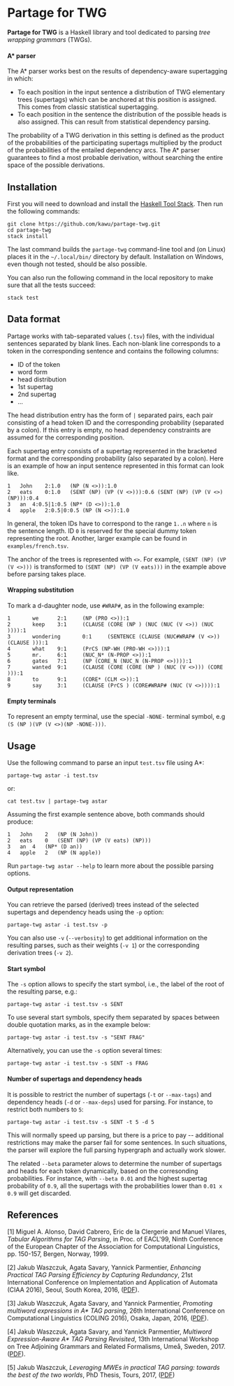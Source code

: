 Partage for TWG
===============

**Partage for TWG** is a Haskell library and tool dedicated to parsing *tree
wrapping grammars* (TWGs).

<!---
It implements two kinds of parsers -\- an Earley-style, bottom-up parser [1]
with special focus on structure (and, hence, computation) sharing [2], and an
A\* parser [3,4,5].
-->
    
<!---
[![Build Status](https://travis-ci.org/kawu/partage.svg?branch=master)](https://travis-ci.org/kawu/partage)
-->

<!---
#### Earley-style parser

The Earley-style parser implements two flavors of grammar compression:

  * Subtrees common to different elementary trees are shared.  The input TAG is
    in fact transformed into an equivalent directed acyclic graph (DAG).
  * Flat production grammar rules representing the individual parts of the DAG
    are compressed into an FSA.  The default choice is a prefix-tree
    compression, although other forms of compression are also possible (e.g.,
    minimal FSA).
-->

#### A\* parser

The A\* parser works best on the results of dependency-aware supertagging in
which:

  * To each position in the input sentence a distribution of TWG elementary
    trees (supertags) which can be anchored at this position is assigned.  This
    comes from classic statistical supertagging.
  * To each position in the sentence the distribution of the possible heads is
    also assigned.  This can result from statistical dependency parsing.

The probability of a TWG derivation in this setting is defined as the product
of the probabilities of the participating supertags multiplied by the product
of the probabilities of the entailed dependency arcs.  The A\* parser
guarantees to find a most probable derivation, without searching the entire
space of the possible derivations.

<!---
Grammar compression is also used in the A\* parser, but to a very limited
extent.
-->

<!---
##### Correctness

Some correctness-related properties (notably, monotonicity) of the A\* parser
are verified using the [Coq][coq] proof assistant.  See the
[proofs](proofs#proofs) subfolder for more details.
-->


Installation
------------

First you will need to download and install the [Haskell Tool Stack][stack].
Then run the following commands:

    git clone https://github.com/kawu/partage-twg.git
    cd partage-twg
    stack install

The last command builds the `partage-twg` command-line tool and (on Linux)
places it in the `~/.local/bin/` directory by default. Installation on Windows,
even though not tested, should be also possible.

You can also run the following command in the local repository to make sure
that all the tests succeed:

    stack test


Data format
-----------

Partage works with tab-separated values (`.tsv`) files, with the individual
sentences separated by blank lines. Each non-blank line corresponds to a token
in the corresponding sentence and contains the following columns:

  * ID of the token
  * word form
  * head distribution
  * 1st supertag
  * 2nd supertag
  * ...

The head distribution entry has the form of `|` separated pairs, each pair consisting
of a head token ID and the corresponding probability (separated by a colon).
If this entry is empty, no head dependency constraints are assumed for the
corresponding position.

Each supertag entry consists of a supertag represented in the bracketed format
and the corresponding probability (also separated by a colon).  Here is an
example of how an input sentence represented in this format can look like.

```
1	John	2:1.0	(NP (N <>)):1.0
2	eats	0:1.0	(SENT (NP) (VP (V <>))):0.6	(SENT (NP) (VP (V <>) (NP))):0.4
3	an	4:0.5|1:0.5	(NP* (D <>)):1.0
4	apple	2:0.5|0:0.5	(NP (N <>)):1.0
```

In general, the token IDs have to correspond to the range `1..n` where `n` is
the sentence length.  ID `0` is reserved for the special dummy token
representing the root.  Another, larger example can be found in
`examples/french.tsv`.

The anchor of the trees is represented with `<>`.  For example, `(SENT (NP) (VP
(V <>)))` is transformed to `(SENT (NP) (VP (V eats)))` in the example above
before parsing takes place.

<!---
#### Adjunction vs. sister-adjunction

Auxiliary trees (which attach to other trees via adjunction) are represented by
marking the *foot* node with a star, e.g. `(VP (V <>)(VP* ))`.

Sister trees (which attach to other trees via sister-adjunction) are
represented by marking the *root* node with a star, e.g. `(NP* (D <>))`.
-->

#### Wrapping substitution

To mark a d-daughter node, use `#WRAP#`, as in the following example:
```
1       we      2:1     (NP (PRO <>)):1
2       keep    3:1     (CLAUSE (CORE (NP ) (NUC (NUC (V <>)) (NUC )))):1
3       wondering       0:1     (SENTENCE (CLAUSE (NUC#WRAP# (V <>)) (CLAUSE ))):1
4       what    9:1     (PrCS (NP-WH (PRO-WH <>))):1
5       mr.     6:1     (NUC_N* (N-PROP <>)):1
6       gates   7:1     (NP (CORE_N (NUC_N (N-PROP <>)))):1
7       wanted  9:1     (CLAUSE (CORE (CORE (NP ) (NUC (V <>))) (CORE ))):1
8       to      9:1     (CORE* (CLM <>)):1
9       say     3:1     (CLAUSE (PrCS ) (CORE#WRAP# (NUC (V <>)))):1

```

#### Empty terminals

To represent an empty terminal, use the special `-NONE-` terminal symbol, e.g
`(S (NP )(VP (V <>)(NP -NONE-)))`.


Usage
-----

Use the following command to parse an input `test.tsv` file using A\*:

    partage-twg astar -i test.tsv

or:

    cat test.tsv | partage-twg astar

Assuming the first example sentence above, both commands should produce:

```
1	John	2	(NP (N John))
2	eats	0	(SENT (NP) (VP (V eats) (NP)))
3	an	4	(NP* (D an))
4	apple	2	(NP (N apple))
```

Run `partage-twg astar --help` to learn more about the possible parsing options.

#### Output representation

You can retrieve the parsed (derived) trees instead of the selected supertags
and dependency heads using the `-p` option:

    partage-twg astar -i test.tsv -p

You can also use `-v` (`--verbosity`) to get additional information on the
resulting parses, such as their weights (`-v 1`) or the corresponding
derivation trees (`-v 2`).

#### Start symbol

The `-s` option allows to specify the start symbol, i.e., the label of the root
of the resulting parse, e.g.:

    partage-twg astar -i test.tsv -s SENT

To use several start symbols, specify them separated by spaces between double
quotation marks, as in the example below:

    partage-twg astar -i test.tsv -s "SENT FRAG"

Alternatively, you can use the `-s` option several times:

    partage-twg astar -i test.tsv -s SENT -s FRAG

#### Number of supertags and dependency heads

It is possible to restrict the number of supertags (`-t` or `--max-tags`) and
dependency heads (`-d` or `--max-deps`) used for parsing.  For instance, to
restrict both numbers to `5`:

    partage-twg astar -i test.tsv -s SENT -t 5 -d 5

This will normally speed up parsing, but there is a price to pay -- additional
restrictions may make the parser fail for some sentences.  In such situations,
the parser will explore the full parsing hypergraph and actually work slower.

The related `--beta` parameter alows to determine the number of supertags and
heads for each token dynamically, based on the corresonding probabilities.  For
instance, with `--beta 0.01` and the highest supertag probability of `0.9`, all
the supertags with the probabilities lower than `0.01 x 0.9` will get discarded.

<!---
#### Earley

In order to run the Earley-style parser instead of A\*, use:

    partage-twg earley -i test.tsv -s SENT

Note that the Earley-style parser ignores the dependency-related constraints
(third column of the input file).  It also requires that the start symbol(s) be
specified.   The output is also different, it consists of the set of parsed
trees.  For the example sentence above:

```
(SENT (NP (N John)) (VP (V eats) (NP (D an) (N apple))))
```

Run `partage-twg earley -\-help` to learn more about the possible parsing options.
-->


References
----------

[1] Miguel A. Alonso, David Cabrero, Eric de la Clergerie and Manuel
Vilares, *Tabular Algorithms for TAG Parsing*, in Proc. of EACL'99,
Ninth Conference of the European Chapter of the Association for
Computational Linguistics, pp. 150-157, Bergen, Norway, 1999.

[2] Jakub Waszczuk, Agata Savary, Yannick Parmentier, *Enhancing Practical TAG
Parsing Efficiency by Capturing Redundancy*, 21st International Conference on
Implementation and Application of Automata (CIAA 2016), Seoul, South Korea,
2016, ([PDF](https://hal.archives-ouvertes.fr/hal-01309598v2/document)).

[3] Jakub Waszczuk, Agata Savary, and Yannick Parmentier, *Promoting multiword
expressions in A\* TAG parsing*, 26th International Conference on Computational
Linguistics (COLING 2016), Osaka, Japan, 2016,
([PDF](https://aclweb.org/anthology/C/C16/C16-1042.pdf)).

[4] Jakub Waszczuk, Agata Savary, and Yannick Parmentier, *Multiword
Expression-Aware A\* TAG Parsing Revisited*, 13th International Workshop on
Tree Adjoining Grammars and Related Formalisms, Umeå, Sweden, 2017.
([PDF](http://www.aclweb.org/anthology/W17-6209)).

[5] Jakub Waszczuk, *Leveraging MWEs in practical TAG parsing: towards the best
of the two worlds*, PhD Thesis, Tours, 2017,
([PDF](http://www.applis.univ-tours.fr/theses/2017/jakub.waszczuk_6706.pdf))


[stack]: http://docs.haskellstack.org "Haskell Tool Stack"
[coq]: https://coq.inria.fr/ "Coq proof assistant"
